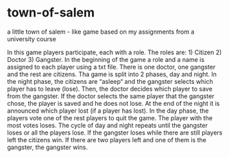 # town-of-salem
a little town of salem - like game based on my assignments from a university course


In this game players participate, each with a role. The roles are: 1) Citizen 2) Doctor 3) Gangster.
In the beginning of the game a role and a name is assigned to each player using a txt file. There is one doctor, one
gangster and the rest are citizens. Tha game is split into 2 phases, day and night.
In the night phase, the citizens are “asleep“ and the gangster selects which player has to leave (lose).
Then, the doctor decides which player to save from the gangster. If the doctor selects the same player
that the gangster chose, the player is saved and he does not lose. At the end of the night it is announced
which player lost (if a player has lost).
In the day phase, the players vote one of the rest players to quit the game. The player with the most
votes loses.
The cycle of day and night repeats until the gangster loses or all the players lose.
If the gangster loses while there are still players left the citizens win. If there are two players left and
one of them is the gangster, the gangster wins.
